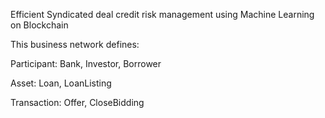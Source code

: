 Efficient Syndicated deal credit risk management using Machine Learning on Blockchain

This business network defines:

Participant: Bank, Investor, Borrower

Asset: Loan, LoanListing

Transaction: Offer, CloseBidding
